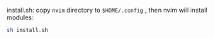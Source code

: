 install.sh: copy `nvim` directory to `$HOME/.config` , then nvim will install modules:

```bash
sh install.sh
```
